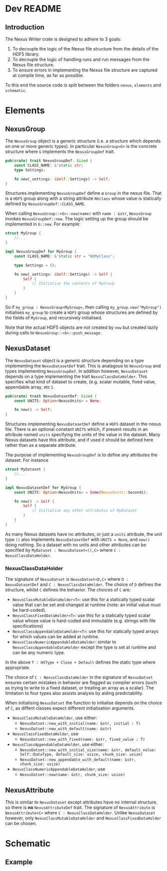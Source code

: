 # Dev README

## Introduction

The Nexus Writer crate is designed to adhere to 3 goals:

1. To decouple the logic of the Nexus file structure from the details of the HDF5 library.
2. To decouple the logic of handling runs and run messages from the Nexus file structure.
3. To ensure errors in implementing the Nexus file structure are captured at compile time, as far as possible.

To this end the source code is split between the folders `nexus`, `elements` and `schematic`.

# Elements

## NexusGroup

The `NexusGroup` object is a generic structure (i.e. a structure which depends on one or more generic types).
In particular `NexusGroup<G>` is the concrete structure where `G` implements the `NexusGroupDef` trait.

```rust
pub(crate) trait NexusGroupDef: Sized {
    const CLASS_NAME: &'static str;
    type Settings;

    fn new(_settings: &Self::Settings) -> Self;
}
```

Structures implementing `NexusGroupDef` define a `Group` in the nexus file.
That is a `HDF5` group along with a string attribute `NXclass` whose value is statically defined by `NexusGroupDef::CLASS_NAME`.

When calling `NexusGroup::<G>::new(name)` with `name : &str`, `NexusGroup` invokes `NexusGroupDef::new`.
The logic setting up the group should be implemented in `G::new`. For example:

```rust
struct MyGroup {
    //...
}

impl NexusGroupDef for MyGroup {
    const CLASS_NAME: &'static str = "NXMyClass";

    type Settings = ();

    fn new(_settings: &Self::Settings) -> Self {
        Self {
            // Initialise the contents of MyGroup
        }
    }
}
```

So if `my_group : NexusGroup<MyGroup>`,
then calling `my_group.new("MyGroup")` initialises `my_group` to create a `HDF5` group whose structures are defined by the fields of `MyGroup`, and recursively initialised.

Note that the actual HDF5 objects are not created by `new` but created lazily during calls to `NexusGroup::<G>::push_message`.

## NexusDataset

The `NexusDataset` object is a generic structure depending on a type implementing the `NexusDatasetDef` trait. This is analagous to `NexusGroup` and types implementing `NexusGroupDef`. In addition however, `NexusDataset` depends on a type implementing the trait `NexusClassDataHolder`.
This specifies what kind of dataset to create, (e.g. scalar mutable, fixed value, appendable array, etc ).

```rust
pub(crate) trait NexusDatasetDef: Sized {
    const UNITS: Option<NexusUnits> = None;

    fn new() -> Self;
}
```

Structures implementing `NexusDatasetDef` define a `HDF5` dataset in the nexus file. There is an optional constant `UNITS` which, if present results in an attribute named `units` specifying the units of the value in the dataset. Many Nexus datasets have this attribute, and if used it should be defined here rather than as a separate attribute.

The purpose of implementing `NexusGroupDef` is to define any attributes the dataset. For instance


```rust
struct MyDataset {
    //...
}

impl NexusDatasetDef for MyGroup {
    const UNITS: Option<NexusUnits> = Some(NexusUnits::Seconds);

    fn new() -> Self {
        Self {
            // Initialise any other attributes of MyDataset
        }
    }
}
```

As many Nexus datasets have no attributes, or just a `units` attribute, the unit type `()` also implements `NexusDatasetDef` with `UNITS = None`, and `new()` doing nothing.
So a dataset with no units and other attributes can be specified by `MyDataset : NexusDataset<(),C>` where `C : NexusClassDataHolder`.

### NexusClassDataHolder

The signature of `NexusDatset` is `NexusDatset<D,C>` where `D : NexusDatasetDef` and `C : NexusClassDataHolder`.
The choice of `D` defines the structure, whilst `C` defines the behavior. The choices of `C` are:

- `NexusClassMutableDataHolder<T>`: use this for a statically typed scalar value that can be set and changed at runtime (note: an initial value must be hard-coded).
- `NexusClassFixedDataHolder<T>`: use this for a statically typed scalar value whose value is hard-coded and immutable (e.g. strings with file specifications)
- `NexusClassAppendableDataHolder<T>`: use this for statically typed arrays for which values can be added at runtime.
- `NexusClassNumericAppendableDataHolder`: similar to `NexusClassAppendableDataHolder` except the type is set at runtime and can be any numeric type.

In the above `T : H5Type + Clone + Default` defines the static type where appropriate.

The choice of `C : NexusClassDataHolder` in the signature of `NexusDatset` ensures certain mistakes in behavior are flagged as compiler errors
(such as trying to write to a fixed dataset, or treating an array as a scalar).
The limitation to four types also assists analysis by aiding predictability.

When initialising `NexusDatset` the function to initialise depends on the choice of `C`, as diffent classes expect different initialisation arguments.

- `NexusClassMutableDataHolder`, use either:
  - `NexusDatset::new_with_initial(name: &str, initial : T)`
  - `NexusDatset::new_with_default(name: &str)`
- `NexusClassFixedDataHolder`, use
  - `NexusDatset::new_with_fixed(name: &str, fixed_value : T)`
- `NexusClassAppendableDataHolder`, use either:
  - `NexusDatset::new_with_initial_size(name: &str, default_value: Self::DataType, default_size: usize, chunk_size: usize)`
  - `NexusDatset::new_appendable_with_default(name: &str, chunk_size: usize)`
- `NexusClassNumericAppendableDataHolder`, use
  - `NexusDatset::new(name: &str, chunk_size: usize)`

## NexusAttribute

This is similar to `NexusDataset` except attributes have no internal structure, so there is **no** `NexusAttributeDef` trait.
The signature of `NexusAttribute` is `NexusAttribute<C>` where `C : NexusClassDataHolder`.
Unlike `NexusDataset` however, only `NexusClassMutableDataHolder` and `NexusClassFixedDataHolder` can be chosen.

# Schematic

## Example